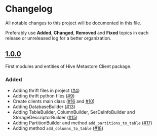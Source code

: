 # Changelog
All notable changes to this project will be documented in this file.

Preferably use **Added**, **Changed**, **Removed** and **Fixed** topics in each release or unreleased log for a better organization.

## [1.0.0](https://github.com/quintoandar/hive-metastore-client/releases/tag/1.0.0)
First modules and entities of Hive Metastore Client package.

### Added
* Adding thrift files in project ([#4](https://github.com/quintoandar/hive-metastore-client/pull/4))
* Adding thrift python files ([#9](https://github.com/quintoandar/hive-metastore-client/pull/9))
* Create clients main class ([#16](https://github.com/quintoandar/hive-metastore-client/pull/16) and [#10](https://github.com/quintoandar/hive-metastore-client/pull/10))
* Adding DatabaseBuilder ([#13](https://github.com/quintoandar/hive-metastore-client/pull/13))
* Adding TableBuilder, ColumnBuilder, SerDeInfoBuilder and StorageDescriptorBuilder ([#15](https://github.com/quintoandar/hive-metastore-client/pull/15))
* Adding PartitionBuilder and method `add_partitions_to_table` ([#17](https://github.com/quintoandar/hive-metastore-client/pull/17))
* Adding method `add_columns_to_table` ([#18](https://github.com/quintoandar/hive-metastore-client/pull/18))
